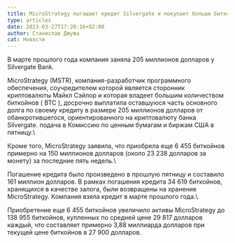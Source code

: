 ```yaml
---
title: MicroStrategy погашает кредит Silvergate и покупает больше биткойнов
type: articles
date: 2023-03-27T17:28:16+02:00
author: Станислав Джужа
cat: Новости
---
```

В марте прошлого года компания заняла 205 миллионов долларов у Silvergate Bank.

MicroStrategy (MSTR), компания-разработчик программного обеспечения, соучредителем которой является сторонник криптовалюты Майкл Сэйлор и которая владеет большим количеством биткойнов ( BTC ), досрочно выплатила оставшуюся часть основного долга по своему кредиту в размере 205 миллионов долларов от обанкротившегося, ориентированного на криптовалюту банка Silvergate. подача в Комиссию по ценным бумагам и биржам США в пятницу.\

Кроме того, MicroStrategy заявила, что приобрела еще 6 455 биткойнов примерно на 150 миллионов долларов (около 23 238 долларов за монету) за последние пять недель.\

Погашение кредита было произведено в прошлую пятницу и составило 161 миллион долларов. В рамках погашения кредита 34 619 биткойнов, хранящихся в качестве залога, были возвращены на хранение MicroStrategy. Компания взяла кредит в марте прошлого года.\

Приобретение еще 6 455 биткойнов увеличило активы MicroStrategy до 138 955 биткойнов, купленных по средней цене 29 817 долларов каждый, что составляет примерно 3,88 миллиарда долларов при текущей цене биткойнов в 27 900 долларов.
